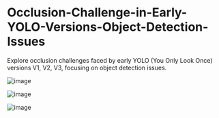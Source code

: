 # Occlusion-Challenge-in-Early-YOLO-Versions-Object-Detection-Issues
Explore occlusion challenges faced by early YOLO (You Only Look Once) versions V1, V2, V3, focusing on object detection issues.

![image](https://github.com/shradhautk/Occlusion-Challenge-in-Early-YOLO-Versions-Object-Detection-Issues/assets/101154495/a684f49f-90e9-4140-870d-7d44dec2d448)

![image](https://github.com/shradhautk/Occlusion-Challenge-in-Early-YOLO-Versions-Object-Detection-Issues/assets/101154495/87fb414e-a3ea-4971-a019-e2d4f4281575)

![image](https://github.com/shradhautk/Occlusion-Challenge-in-Early-YOLO-Versions-Object-Detection-Issues/assets/101154495/e1445120-c980-43cd-b971-f223d895f52d)


